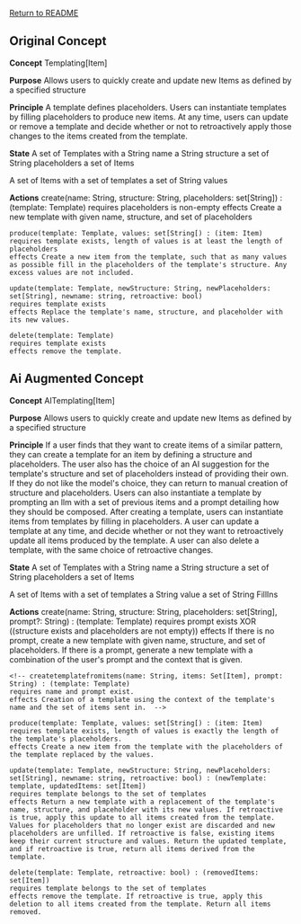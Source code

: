 [Return to README](../README.md)
## Original Concept
**Concept** Templating[Item]

****Purpose**** Allows users to quickly create and update new Items as defined by a specified structure

****Principle**** A template defines placeholders. Users can instantiate templates by filling placeholders to produce new items. At any time, users can update or remove a template and decide whether or not to retroactively apply those changes to the items created from the template.

****State****
A set of Templates with
	a String name
	a String structure
	a set of String placeholders
	a set of Items

A set of Items with
	a set of templates
	a set of String values

**Actions**
	create(name: String, structure: String, placeholders: set[String]) : (template: Template)
	requires placeholders is non-empty
	effects Create a new template with given name, structure, and set of placeholders

	produce(template: Template, values: set[String[) : (item: Item)
	requires template exists, length of values is at least the length of placeholders
	effects Create a new item from the template, such that as many values as possible fill in the placeholders of the template's structure. Any excess values are not included.

	update(template: Template, newStructure: String, newPlaceholders: set[String], newname: string, retroactive: bool)
	requires template exists
	effects Replace the template's name, structure, and placeholder with its new values.  

	delete(template: Template)
	requires template exists
	effects remove the template. 

## Ai Augmented Concept

**Concept** AITemplating[Item]

****Purpose**** Allows users to quickly create and update new Items as defined by a specified structure

****Principle**** If a user finds that they want to create items of a similar pattern, they can create a template for an item by defining a structure and placeholders. The user also has the choice of an AI suggestion for the template's structure and set of placeholders instead of providing their own. If they do not like the model's choice, they can return to manual creation of structure and placeholders. Users can also instantiate a template by prompting an llm with a set of previous items and a prompt detailing how they should be composed. After creating a template, users can instantiate items from templates by filling in placeholders. A user can update a template at any time, and decide whether or not they want to retroactively update all items produced by the template. A user can also delete a template, with the same choice of retroactive changes.

****State****
A set of Templates with
	a String name
	a String structure
	a set of String placeholders
	a set of Items

A set of Items with
	a set of templates
	a String value
	a set of String FillIns

**Actions**
	create(name: String, structure: String, placeholders: set[String], prompt?: String) : (template: Template)
	requires prompt exists XOR ((structure exists and placeholders are not empty))
	effects If there is no prompt, create a new template with given name, structure, and set of placeholders. If there is a prompt, generate a new template with a combination of the user's prompt and the context that is given.

    <!-- createtemplatefromitems(name: String, items: Set[Item], prompt: String) : (template: Template)
    requires name and prompt exist.
    effects Creation of a template using the context of the template's name and the set of items sent in.  -->

	produce(template: Template, values: set[String[) : (item: Item)
	requires template exists, length of values is exactly the length of the template's placeholders.
	effects Create a new item from the template with the placeholders of the template replaced by the values.

	update(template: Template, newStructure: String, newPlaceholders: set[String], newname: string, retroactive: bool) : (newTemplate: template, updatedItems: set[Item])
	requires template belongs to the set of templates
	effects Return a new template with a replacement of the template's name, structure, and placeholder with its new values. If retroactive is true, apply this update to all items created from the template. Values for placeholders that no longer exist are discarded and new placeholders are unfilled. If retroactive is false, existing items keep their current structure and values. Return the updated template, and if retroactive is true, return all items derived from the template.

	delete(template: Template, retroactive: bool) : (removedItems: set[Item])
	requires template belongs to the set of templates
	effects remove the template. If retroactive is true, apply this deletion to all items created from the template. Return all items removed.
